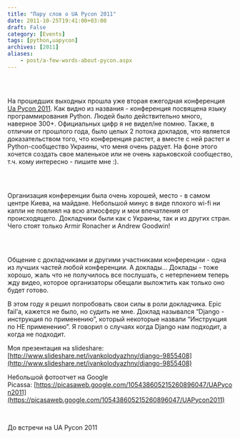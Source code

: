 ```yaml
---
title: "Пару слов о UA Pycon 2011"
date: 2011-10-25T19:41:00+03:00
draft: False
category: [Events]
tags: [python,uapycon]
archives: [2011]
aliases:
    - post/a-few-words-about-pycon.aspx
---
```



<img src="/image.axd?picture=2011%2f10%2fIMG_0821.jpg" alt="" />

 

На прошедших выходных прошла уже вторая ежегодная конференция [Ua Pycon 2011](http://ua.pycon.org/). Как видно из названия - конференция посвящена языку программирования Python. Людей было действительно много, наверное 300+. Официальных цифр я не видел/не помню. Также, в отличии от прошлого года, было целых 2 потока докладов, что является доказательством того, что конференция растет, а вместе с ней растет и Python-сообщество Украины, что меня очень радует. На фоне этого хочется создать свое маленькое или не очень харьковской сообщество, т.ч. кому интересно - пишите мне :).

<img src="/image.axd?picture=2011%2f10%2fIMG_0613.jpg" alt="" />

 

Организация конференции была очень хорошей, место - в самом центре Киева, на майдане. Небольшой минус в виде плохого wi-fi ни капли не повлиял на всю атмосферу и мои впечатления от происходящего. Докладчики были как с Украины, так и из других стран. Чего стоят только Armir Ronacher и Andrew Goodwin!

 

<img src="/image.axd?picture=2011%2f10%2fIMG_0765.jpg" alt="" />


<p>Общение с докладчиками и другими участниками конференции - одна из лучших частей любой конференции. А доклады... Доклады - тоже хорошо, жаль что не получилось все послушать, с нетерпением теперь жду видео, которое организаторы обещали выложтить как только оно будет готово.

В этом году я решил попробовать свои силы в роли докладчика. Epic fail’а, кажется не было, но судить не мне. Доклад назывался “Django - инструкция по применению”, который некоторые назвали “Инструкция по НЕ применению”. Я говорил о случаях когда Django нам подходит, а когда не подходит.

Моя презентация на slideshare: [http://www.slideshare.net/ivankolodyazhny/django-9855408](http://www.slideshare.net/ivankolodyazhny/django-9855408)

Небольшой фотоотчет на Google Picassa: [https://picasaweb.google.com/105438605215260896047/UAPycon2011](https://picasaweb.google.com/105438605215260896047/UAPycon2011)

 

До встречи на UA Pycon 2011

